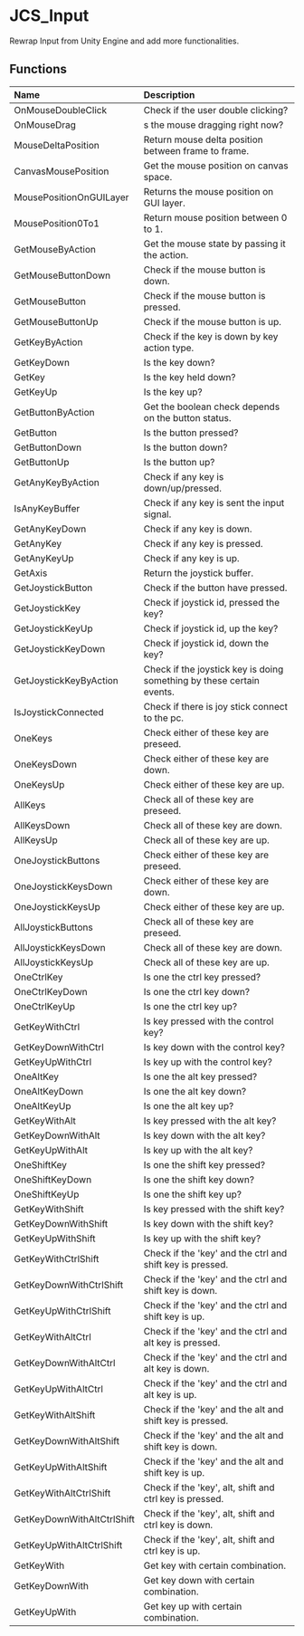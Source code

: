 # JCS_Input

Rewrap Input from Unity Engine and add more functionalities.

## Functions

| Name                       | Description                                                           |
|:---------------------------|:----------------------------------------------------------------------|
| OnMouseDoubleClick         | Check if the user double clicking?                                    |
| OnMouseDrag                | s the mouse dragging right now?                                       |
| MouseDeltaPosition         | Return mouse delta position between frame to frame.                   |
| CanvasMousePosition        | Get the mouse position on canvas space.                               |
| MousePositionOnGUILayer    | Returns the mouse position on GUI layer.                              |
| MousePosition0To1          | Return mouse position between 0 to 1.                                 |
| GetMouseByAction           | Get the mouse state by passing it the action.                         |
| GetMouseButtonDown         | Check if the mouse button is down.                                    |
| GetMouseButton             | Check if the mouse button is pressed.                                 |
| GetMouseButtonUp           | Check if the mouse button is up.                                      |
| GetKeyByAction             | Check if the key is down by key action type.                          |
| GetKeyDown                 | Is the key down?                                                      |
| GetKey                     | Is the key held down?                                                 |
| GetKeyUp                   | Is the key up?                                                        |
| GetButtonByAction          | Get the boolean check depends on the button status.                   |
| GetButton                  | Is the button pressed?                                                |
| GetButtonDown              | Is the button down?                                                   |
| GetButtonUp                | Is the button up?                                                     |
| GetAnyKeyByAction          | Check if any key is down/up/pressed.                                  |
| IsAnyKeyBuffer             | Check if any key is sent the input signal.                            |
| GetAnyKeyDown              | Check if any key is down.                                             |
| GetAnyKey                  | Check if any key is pressed.                                          |
| GetAnyKeyUp                | Check if any key is up.                                               |
| GetAxis                    | Return the joystick buffer.                                           |
| GetJoystickButton          | Check if the button have pressed.                                     |
| GetJoystickKey             | Check if joystick id, pressed the key?                                |
| GetJoystickKeyUp           | Check if joystick id, up the key?                                     |
| GetJoystickKeyDown         | Check if joystick id, down the key?                                   |
| GetJoystickKeyByAction     | Check if the joystick key is doing something by these certain events. |
| IsJoystickConnected        | Check if there is joy stick connect to the pc.                        |
| OneKeys                    | Check either of these key are preseed.                                |
| OneKeysDown                | Check either of these key are down.                                   |
| OneKeysUp                  | Check either of these key are up.                                     |
| AllKeys                    | Check all of these key are preseed.                                   |
| AllKeysDown                | Check all of these key are down.                                      |
| AllKeysUp                  | Check all of these key are up.                                        |
| OneJoystickButtons         | Check either of these key are preseed.                                |
| OneJoystickKeysDown        | Check either of these key are down.                                   |
| OneJoystickKeysUp          | Check either of these key are up.                                     |
| AllJoystickButtons         | Check all of these key are preseed.                                   |
| AllJoystickKeysDown        | Check all of these key are down.                                      |
| AllJoystickKeysUp          | Check all of these key are up.                                        |
| OneCtrlKey                 | Is one the ctrl key pressed?                                          |
| OneCtrlKeyDown             | Is one the ctrl key down?                                             |
| OneCtrlKeyUp               | Is one the ctrl key up?                                               |
| GetKeyWithCtrl             | Is key pressed with the control key?                                  |
| GetKeyDownWithCtrl         | Is key down with the control key?                                     |
| GetKeyUpWithCtrl           | Is key up with the control key?                                       |
| OneAltKey                  | Is one the alt key pressed?                                           |
| OneAltKeyDown              | Is one the alt key down?                                              |
| OneAltKeyUp                | Is one the alt key up?                                                |
| GetKeyWithAlt              | Is key pressed with the alt key?                                      |
| GetKeyDownWithAlt          | Is key down with the alt key?                                         |
| GetKeyUpWithAlt            | Is key up with the alt key?                                           |
| OneShiftKey                | Is one the shift key pressed?                                         |
| OneShiftKeyDown            | Is one the shift key down?                                            |
| OneShiftKeyUp              | Is one the shift key up?                                              |
| GetKeyWithShift            | Is key pressed with the shift key?                                    |
| GetKeyDownWithShift        | Is key down with the shift key?                                       |
| GetKeyUpWithShift          | Is key up with the shift key?                                         |
| GetKeyWithCtrlShift        | Check if the 'key' and the ctrl and shift key is pressed.             |
| GetKeyDownWithCtrlShift    | Check if the 'key' and the ctrl and shift key is down.                |
| GetKeyUpWithCtrlShift      | Check if the 'key' and the ctrl and shift key is up.                  |
| GetKeyWithAltCtrl          | Check if the 'key' and the ctrl and alt key is pressed.               |
| GetKeyDownWithAltCtrl      | Check if the 'key' and the ctrl and alt key is down.                  |
| GetKeyUpWithAltCtrl        | Check if the 'key' and the ctrl and alt key is up.                    |
| GetKeyWithAltShift         | Check if the 'key' and the alt and shift key is pressed.              |
| GetKeyDownWithAltShift     | Check if the 'key' and the alt and shift key is down.                 |
| GetKeyUpWithAltShift       | Check if the 'key' and the alt and shift key is up.                   |
| GetKeyWithAltCtrlShift     | Check if the 'key', alt, shift and ctrl key is pressed.               |
| GetKeyDownWithAltCtrlShift | Check if the 'key', alt, shift and ctrl key is down.                  |
| GetKeyUpWithAltCtrlShift   | Check if the 'key', alt, shift and ctrl key is up.                    |
| GetKeyWith                 | Get key with certain combination.                                     |
| GetKeyDownWith             | Get key down with certain combination.                                |
| GetKeyUpWith               | Get key up with certain combination.                                  |
